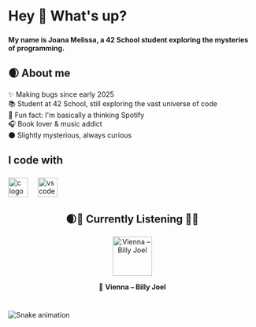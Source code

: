 <h1 align="left">Hey 👋 What's up?</h1>

###

<h4 align="left">My name is Joana Melissa, a 42 School student exploring the mysteries of programming.</h4>

###

<h2 align="left">🌒 About me</h2>

###

<p align="left">✨ Making bugs since early 2025<br>📚 Student at 42 School, still exploring the vast universe of code<br>🎲 Fun fact: I'm basically a thinking Spotify<br>🎧 Book lover & music addict<br>🌑 Slightly mysterious, always curious</p>

###

<h2 align="left">I code with</h2>

###

<div align="left">
  <img src="https://cdn.jsdelivr.net/gh/devicons/devicon/icons/c/c-original.svg" height="40" alt="c logo"  />
  <img width="12" />
  <img src="https://cdn.jsdelivr.net/gh/devicons/devicon/icons/vscode/vscode-original.svg" height="40" alt="vscode logo"  />
</div>

###

<h2 align="center">🌒🎵 Currently Listening 🎵🌑</h2>

###

<div align="center">
  <a href="https://open.spotify.com/track/2Qv7q9DrsF3Fh5rC6AewCc" target="_blank">
    <img src="https://i.scdn.co/image/ab67616d0000b2733b6c4f8d6c4e5e2a1b2f3c4d" alt="Vienna – Billy Joel" height="80" />
  </a>
  <p>🎵 <b>Vienna – Billy Joel</b></p>
</div>

###

<br clear="both">

<img src="https://raw.githubusercontent.com/LadyD4rk/LadyD4rk/output/snake.svg" alt="Snake animation" />
